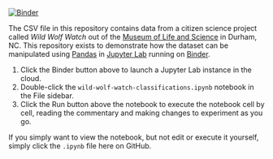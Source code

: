 [![Binder](https://mybinder.org/badge.svg)](https://mybinder.org/v2/gh/parente/wildwolfwatch/master?urlpath=%2Flab%2Ftree%2Fwild-wolf-watch-classifications.ipynb)

The CSV file in this repository contains data from a citizen science project called *Wild Wolf Watch* out of the [Museum of Life and Science](https://www.lifeandscience.org/) in Durham, NC. This repository exists to demonstrate how the dataset can be manipulated using [Pandas]() in [Jupyter Lab](github.com/jupyterlab/jupyterlab) running on [Binder](mybinder.org).

1. Click the Binder button above to launch a Jupyter Lab instance in the cloud.
2. Double-click the `wild-wolf-watch-classifications.ipynb` notebook in the File sidebar.
2. Click the Run button above the notebook to execute the notebook cell by cell, reading the commentary and making changes to experiment as you go.

If you simply want to view the notebook, but not edit or execute it yourself, simply click the `.ipynb` file here on GitHub.